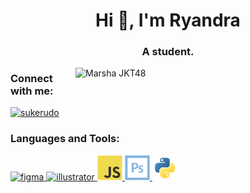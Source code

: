 <h1 align="center">Hi 👋, I'm Ryandra</h1>
<h3 align="center">A student.</h3>

<img align="right" alt="Marsha JKT48" width="400" src="https://cdn.discordapp.com/attachments/1097994613274464308/1105857718239101029/marsha-lenathea-jkt48.gif">

<h3 align="left">Connect with me:</h3>
<p align="left"> <a href="https://twitter.com/sukerudo" target="blank"><img src="https://img.shields.io/twitter/follow/sukerudo?logo=twitter&style=for-the-badge" alt="sukerudo" /></a> </p>

<h3 align="left">Languages and Tools:</h3>
<p align="left"> <a href="https://www.figma.com/" target="_blank" rel="noreferrer"> <img src="https://www.vectorlogo.zone/logos/figma/figma-icon.svg" alt="figma" width="40" height="40"/> </a> <a href="https://www.adobe.com/in/products/illustrator.html" target="_blank" rel="noreferrer"> <img src="https://www.vectorlogo.zone/logos/adobe_illustrator/adobe_illustrator-icon.svg" alt="illustrator" width="40" height="40"/> </a> <a href="https://developer.mozilla.org/en-US/docs/Web/JavaScript" target="_blank" rel="noreferrer"> <img src="https://raw.githubusercontent.com/devicons/devicon/master/icons/javascript/javascript-original.svg" alt="javascript" width="40" height="40"/> </a> <a href="https://www.photoshop.com/en" target="_blank" rel="noreferrer"> <img src="https://raw.githubusercontent.com/devicons/devicon/master/icons/photoshop/photoshop-line.svg" alt="photoshop" width="40" height="40"/> </a> <a href="https://www.python.org" target="_blank" rel="noreferrer"> <img src="https://raw.githubusercontent.com/devicons/devicon/master/icons/python/python-original.svg" alt="python" width="40" height="40"/> </a> </p>
